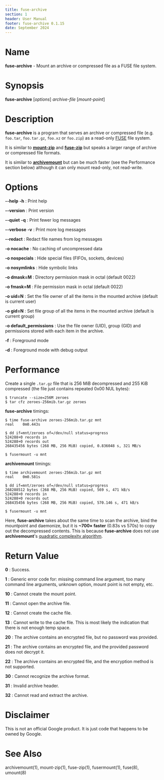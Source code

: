 ```yaml
---
title: fuse-archive
section: 1
header: User Manual
footer: fuse-archive 0.1.15
date: September 2024
---
```


# Name

**fuse-archive** - Mount an archive or compressed file as a FUSE file system.

# Synopsis

**fuse-archive** [*options*] *archive-file* [*mount-point*]

# Description

**fuse-archive** is a program that serves an archive or compressed file (e.g.
`foo.tar`, `foo.tar.gz`, `foo.xz` or `foo.zip`) as a read-only
[FUSE](https://en.wikipedia.org/wiki/Filesystem_in_Userspace) file system.

It is similar to [**mount-zip**](https://github.com/google/mount-zip) and
[**fuse-zip**](https://bitbucket.org/agalanin/fuse-zip) but speaks a larger
range of archive or compressed file formats.

It is similar to [**archivemount**](https://github.com/cybernoid/archivemount)
but can be much faster (see the Performance section below) although it can only
mount read-only, not read-write.

# Options

**-\-help** **-h**
:   Print help

**-\-version**
:   Print version

**-\-quiet** **-q**
:   Print fewer log messages

**-\-verbose** **-v**
:   Print more log messages

**-\-redact**
:   Redact file names from log messages

**-o nocache**
:   No caching of uncompressed data

**-o nospecials**
:   Hide special files (FIFOs, sockets, devices)

**-o nosymlinks**
:   Hide symbolic links

**-o dmask=M**
:   Directory permission mask in octal (default 0022)

**-o fmask=M**
:   File permission mask in octal (default 0022)

**-o uid=N**
:   Set the file owner of all the items in the mounted archive (default is current user)

**-o gid=N**
:   Set file group of all the items in the mounted archive (default is current group)

**-o default_permissions**
:   Use the file owner (UID), group (GID) and permissions stored with each item in the archive. 

**-f**
:   Foreground mode

**-d**
:   Foreground mode with debug output

# Performance

Create a single `.tar.gz` file that is 256 MiB decompressed and 255 KiB
compressed (the file just contains repeated 0x00 NUL bytes):

```
$ truncate --size=256M zeroes
$ tar cfz zeroes-256mib.tar.gz zeroes
```

**fuse-archive** timings:

```
$ time fuse-archive zeroes-256mib.tar.gz mnt
real    0m0.443s

$ dd if=mnt/zeroes of=/dev/null status=progress
524288+0 records in
524288+0 records out
268435456 bytes (268 MB, 256 MiB) copied, 0.836048 s, 321 MB/s

$ fusermount -u mnt
```

**archivemount** timings:

```
$ time archivemount zeroes-256mib.tar.gz mnt
real    0m0.581s

$ dd if=mnt/zeroes of=/dev/null status=progress
268288512 bytes (268 MB, 256 MiB) copied, 569 s, 471 kB/s
524288+0 records in
524288+0 records out
268435456 bytes (268 MB, 256 MiB) copied, 570.146 s, 471 kB/s

$ fusermount -u mnt
```

Here, **fuse-archive** takes about the same time to scan the archive, bind the
mountpoint and daemonize, but it is **~700× faster** (0.83s vs 570s) to copy out
the decompressed contents. This is because **fuse-archive** does not use
**archivemount**'s
[quadratic complexity algorithm](https://github.com/cybernoid/archivemount/issues/21).

# Return Value

**0**
:   Success.

**1**
:   Generic error code for: missing command line argument, too many command line
    arguments, unknown option, mount point is not empty, etc.

**10**
:   Cannot create the mount point.

**11**
:   Cannot open the archive file.

**12**
:   Cannot create the cache file.

**13**
:   Cannot write to the cache file. This is most likely the indication that
    there is not enough temp space.

**20**
:   The archive contains an encrypted file, but no password was provided.

**21**
:   The archive contains an encrypted file, and the provided password does not
    decrypt it.

**22**
:   The archive contains an encrypted file, and the encryption method is not
    supported.

**30**
:   Cannot recognize the archive format.

**31**
:   Invalid archive header.

**32**
:   Cannot read and extract the archive.

# Disclaimer

This is not an official Google product. It is just code that happens to be owned
by Google.

# See Also

archivemount(1), mount-zip(1), fuse-zip(1), fusermount(1), fuse(8), umount(8)
